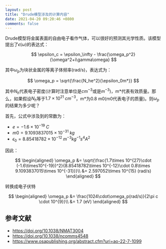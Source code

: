 ```yaml
---
layout: post
title: "Drude模型涉及的计算内容"
date: 2021-04-20 09:20:46 +0800
comments: false
---
```


Drude模型将金属表面的自由电子看作气体，可以很好的预测其光学性质。该模型提出了$\epsilon(\omega)$的表达式：

$$
\epsilon_c = \epsilon_\infty - \frac{\omega_p^2}{\omega^2+i\gamma\omega}
$$

其中$\omega_p$为块状金属的等离子体频率(rad/s)，表达式为：

$$
\omega_p = \sqrt{\frac{N_he^2}{\epsilon_0m*}}
$$

其中$N_h$代表电子密度(计算时注意单位是$cm^{-3}$或是$m^{-3}$)，m\*代表有效质量。那么，如果假设$N_h$等于$1.7\times 10^{21}\;cm^{-3}$，m\*为0.8 m0(m0代表电子的质量)。则$\omega_p$的结果为多少呢？

首先，公式中涉及到的常数为：

* $e=-1.6\times10^{-19}\;C$
* $m0=9.1093837015\times 10^{-31}\;kg$
* $\epsilon_0=8.85418782\times 10^{-12}\; m^{-3}kg^{-1}s^4A^2$

因此：

$$
\begin{aligned}
\omega_p &= \sqrt{\frac{1.7\times 10^{27}\cdot (-1.6\times10^{-19})^2}{8.85418782\times 10^{-12}\cdot 0.8\times 9.1093837015\times 10^{-31}}}\\
&= 2.597052\times 10^{15} (rad/s)
\end{aligned}
$$

转换成电子伏特

$$
\begin{aligned}
\omega_p &= \frac{1024\cdot\omega_p(rad/s)}{2\pi c \cdot 10^{9}}\\
&= 1.7 (eV)
\end{aligned}
$$

## 参考文献
* <https://doi.org/10.1038/NMAT3004>
* <https://doi.org/10.1038/ncomms4548>
* <https://www.osapublishing.org/abstract.cfm?uri=ao-22-7-1099>